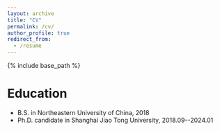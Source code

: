 ```yaml
---
layout: archive
title: "CV"
permalink: /cv/
author_profile: true
redirect_from:
  - /resume
---
```


{% include base_path %}


Education
======
* B.S. in Northeastern University of China, 2018
* Ph.D. candidate in Shanghai Jiao Tong University, 2018.09--2024.01
